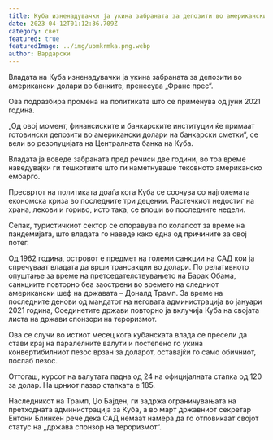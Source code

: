 ```yaml
---
title: Куба изненадувачки ја укина забраната за депозити во американски долари
date: 2023-04-12T01:12:36.709Z
category: свет
featured: true
featuredImage: ../img/ubmkrmka.png.webp
author: Вардарски
---
```


Владата на Куба изненадувачки ја укина забраната за депозити во американски долари во банките, пренесува „Франс прес“.

Ова подразбира промена на политиката што се применува од јуни 2021 година.

„Од овој момент, финансиските и банкарските институции ќе примаат готовински депозити во американски долари на банкарски сметки“, се вели во резолуцијата на Централната банка на Куба.

Владата ја воведе забраната пред речиси две години, во тоа време наведувајќи ги тешкотиите што ги наметнуваше тековното американско ембарго.

Пресвртот на политиката доаѓа кога Куба се соочува со најголемата економска криза во последните три децении. Растечкиот недостиг на храна, лекови и гориво, исто така, се влоши во последните недели.

Сепак, туристичкиот сектор се опоравува по колапсот за време на пандемијата, што владата го наведе како една од причините за овој потег.

Од 1962 година, островот е предмет на големи санкции на САД кои ја спречуваат владата да врши трансакции во долари. По релативното опуштање за време на претседателствувањето на Барак Обама, санкциите повторно беа заострени во времето на следниот американски шеф на државата – Доналд Трамп. За време на последните денови од мандатот на неговата администрација во јануари 2021 година, Соединетите држави повторно ја вклучија Куба на својата листа на држави спонзори на тероризмот.

Ова се случи во истиот месец кога кубанската влада се пресели да стави крај на паралелните валути и постепено го укина конвертибилниот пезос врзан за доларот, оставајќи го само обичниот, послаб пезос.

Оттогаш, курсот на валутата падна од 24 на официјалната стапка од 120 за долар. На црниот пазар стапката е 185.

Наследникот на Трамп, Џо Бајден, ги задржа ограничувањата на претходната администрација за Куба, а во март државниот секретар Ентони Блинкен рече дека САД немаат намера да го отповикаат својот статус на „држава спонзор на тероризмот“.
